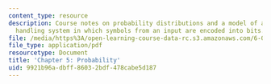 ```yaml
---
content_type: resource
description: Course notes on probability distributions and a model of an information
  handling system in which symbols from an input are encoded into bits.
file: /media/https%3A/open-learning-course-data-rc.s3.amazonaws.com/6-050j-information-and-entropy-spring-2008/9921b96adbff86032bdf478cabe5d187_MIT6_050JS08_chapter5.pdf
file_type: application/pdf
resourcetype: Document
title: 'Chapter 5: Probability'
uid: 9921b96a-dbff-8603-2bdf-478cabe5d187
---
```

